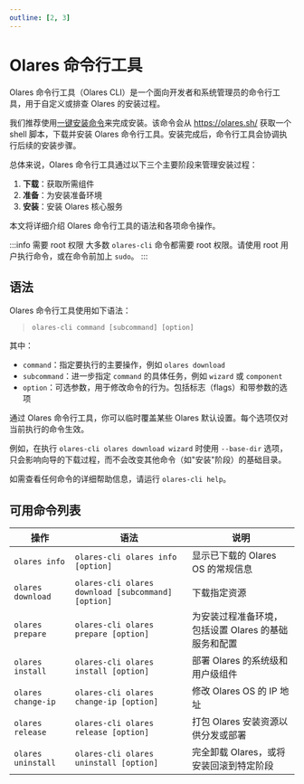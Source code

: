 ```yaml
---
outline: [2, 3]
---
```

# Olares 命令行工具

Olares 命令行工具（Olares CLI）是一个面向开发者和系统管理员的命令行工具，用于自定义或排查 Olares 的安装过程。

我们推荐使用[一键安装命令](../../../../manual/get-started/install-olares.md)来完成安装。该命令会从 https://olares.sh/ 获取一个 shell 脚本，下载并安装 Olares 命令行工具。安装完成后，命令行工具会协调执行后续的安装步骤。

总体来说，Olares 命令行工具通过以下三个主要阶段来管理安装过程：
1. **下载**：获取所需组件
2. **准备**：为安装准备环境
3. **安装**：安装 Olares 核心服务

本文将详细介绍 Olares 命令行工具的语法和各项命令操作。

:::info 需要 root 权限
大多数 `olares-cli` 命令都需要 root 权限。请使用 root 用户执行命令，或在命令前加上 `sudo`。
:::

## 语法
Olares 命令行工具使用如下语法：

> `olares-cli command [subcommand] [option]`

其中：
- `command`：指定要执行的主要操作，例如 `olares download`
- `subcommand`：进一步指定 `command` 的具体任务，例如 `wizard` 或 `component`
- `option`：可选参数，用于修改命令的行为。包括标志（flags）和带参数的选项

通过 Olares 命令行工具，你可以临时覆盖某些 Olares 默认设置。每个选项仅对当前执行的命令生效。

例如，在执行 `olares-cli olares download wizard` 时使用 `--base-dir` 选项，只会影响向导的下载过程，而不会改变其他命令（如"安装"阶段）的基础目录。

如需查看任何命令的详细帮助信息，请运行 `olares-cli help`。

## 可用命令列表

| 操作                 | 语法                                                 | 说明                             |
|--------------------|----------------------------------------------------|--------------------------------|
| `olares info`      | `olares-cli olares info [option]`                  | 显示已下载的 Olares OS 的常规信息         |
| `olares download`  | `olares-cli olares download [subcommand] [option]` | 下载指定资源                         |
| `olares prepare`   | `olares-cli olares prepare [option]`               | 为安装过程准备环境，包括设置 Olares 的基础服务和配置 |
| `olares install`   | `olares-cli olares install [option]`               | 部署 Olares 的系统级和用户级组件           |
| `olares change-ip` | `olares-cli olares change-ip [option]`             | 修改 Olares OS 的 IP 地址           |
| `olares release`   | `olares-cli olares release [option]`               | 打包 Olares 安装资源以供分发或部署          |
| `olares uninstall` | `olares-cli olares uninstall [option]`             | 完全卸载 Olares，或将安装回滚到特定阶段        |

